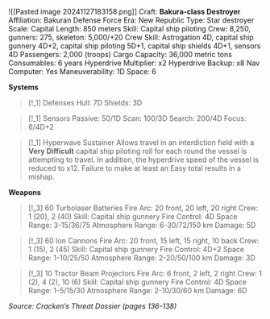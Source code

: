 ![[Pasted image 20241127183158.png]]
Craft: **Bakura-class Destroyer**
Affiliation: Bakuran Defense Force
Era: New Republic
Type: Star destroyer
Scale: Capital
Length: 850 meters
Skill: Capital ship piloting
Crew: 8,250, gunners: 275, skeleton: 5,000/+20
Crew Skill: Astrogation 4D, capital ship gunnery 4D+2, capital ship piloting 5D+1, capital ship shields 4D+1, sensors 4D
Passengers: 2,000 (troops)
Cargo Capacity: 36,000 metric tons
Consumables: 6 years
Hyperdrive Multiplier: x2
Hyperdrive Backup: x8
Nav Computer: Yes
Maneuverability: 1D
Space: 6

**Systems**
> [!_1] Defenses
> Hull: 7D
> Shields: 3D

> [!_1] Sensors
> Passive: 50/1D
> Scan: 100/3D
> Search: 200/4D
> Focus: 6/4D+2

> [!_1] Hyperwave Sustainer
> Allows travel in an interdiction field with a **Very Difficult** capital ship piloting roll for each round the vessel is attempting to travel. In addition, the hyperdrive speed of the vessel is reduced to x12. Failure to make at least an Easy total results in a mishap.

**Weapons**
> [!_3] 60 Turbolaser Batteries
> Fire Arc: 20 front, 20 left, 20 right
> Crew: 1 (20), 2 (40)
> Skill: Capital ship gunnery
> Fire Control: 4D
> Space Range: 3-15/36/75
> Atmosphere Range: 6-30/72/150 km
> Damage: 5D

> [!_3] 60 Ion Cannons
> Fire Arc: 20 front, 15 left, 15 right, 10 back
> Crew: 1 (15), 2 (45)
> Skill: Capital ship gunnery
> Fire Control: 4D+2
> Space Range: 1-10/25/50
> Atmosphere Range: 2-20/50/100 km
> Damage: 3D

> [!_3] 10 Tractor Beam Projectors
> Fire Arc: 6 front, 2 left, 2 right
> Crew: 1 (2), 4 (2), 10 (6)
> Skill: Capital ship gunnery
> Fire Control: 4D
> Space Range: 1-5/15/30
> Atmosphere Range: 2-10/30/60 km
> Damage: 6D



*Source: Cracken’s Threat Dossier (pages 136-138)*

